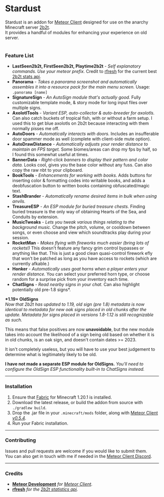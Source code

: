 # Stardust

Stardust is an addon for [Meteor Client](https://meteorclient.com) designed for use on the
anarchy Minecraft server [2b2t](https://2b2t.org).<br>
It provides a handful of modules for enhancing your experience on old server.<br><br>

### Feature List

- **LastSeen2b2t, FirstSeen2b2t, Playtime2b2t** - *Self explanatory commands. Use your meteor prefix.* Credit to [rfresh](https://github.com/rfresh2) for the current best [2b2t stats api](https://api.2b2t.vc).
- **Panorama** - *Takes a panorama screenshot and automatically assembles it into a resource pack for the main menu screen.* Usage: `.panorama [name]`
- **SignatureSign** - *An AutoSign module that's actually good.* Fully customizable template mode, & story mode for long input files over multiple signs.
- **AxolotlTools** - *Variant ESP, auto-collector & auto-breeder for axolotls.* Can also catch buckets of tropical fish, with or without a farm setup. I used this to get blue axolotls on 2b2t because interacting with them normally pisses me off.
- **AutoDoors** - *Automatically interacts with doors.* Includes an insufferable door spammer mode as well (complete with client-side mute option).
- **AutoDrawDistance** - *Automatically adjusts your render distance to maintain an FPS target.* Some biomes/areas can drop my fps by half, so I found this somewhat useful at times.
- **BannerData** - *Right-click banners to display their pattern and color data.* Looks cool, gives you the base color without any fuss. Can also copy the raw nbt to your clipboard.
- **BookTools** - *Enhancements for working with books.* Adds buttons for inserting color & formatting codes into writable books, and adds a deobfuscation button to written books containing obfuscated/magic text.
- **StashBrander** - *Automatically rename desired items in bulk when using anvils.*
- **TreasureESP** - *An ESP module for buried treasure chests.* Finding buried treasure is the only way of obtaining Hearts of the Sea, and Conduits by extension.
- **MusicTweaks** - *Lets you tweak various things relating to the background music.* Change the pitch, volume, or cooldown between songs, or even choose and view which soundtracks play during your session. 
- **RocketMan** - *Makes flying with fireworks much easier (bring lots of rockets!)* This doesn't feature any fancy grim control bypasses or anything like that. This is just a good clean quasi-control firework efly that won't be patched as long as you have access to rockets (which are currently afkable.)
- **Honker** - *Automatically uses goat horns when a player enters your render distance.* You can select your preferred horn type, or choose random for a surprise pick from your inventory each time.
- **ChatSigns** - *Read nearby signs in your chat.* Can also highlight potentially old pre-1.8 signs*.

 **\*1.19+ OldSigns**<br>
*Now that 2b2t has updated to 1.19, old sign (pre 1.8) metadata is now identical to metadata for new oak signs placed in old chunks after the update. Metadata for signs placed in versions 1.8-1.12 is still recognizable as such.*<br>

This means that false positives are now **unavoidable**, but the new module takes into account the likelihood of a sign being old based on whether it is in old chunks, is an oak sign, and doesn't contain dates >= 2023.<br>

It isn't completely useless, but you will have to use your best judgement to determine what is legitimately likely to be old.

**I have not made a separate ESP module for OldSigns.** *You'll need to configure the OldSign ESP functionality built-in to ChatSigns instead.*

---
### Installation

1. Ensure that [Fabric](https://fabricmc.net) for Minecraft 1.20.1 is installed.
2. Download the latest release, or build the addon from source with `./gradlew build`.
3. Drop the .jar file in your `.minecraft/mods` folder, along with [Meteor Client *v0.5.4*](https://github.com/meteordevelopment/meteor-client/releases/tag/v0.5.4).
4. Run your Fabric installation.

---
### Contributing
Issues and pull requests are welcome if you would like to submit them.<br>
You can also get in touch with me if needed in the [Meteor Client Discord](https://discord.com/invite/bBGQZvd).

---
### Credits
- [**Meteor Development**](https://github.com/MeteorDevelopment) *for [Meteor Client](https://meteorclient.com).*
- [**rfresh**](https://github.com/rfresh2) *for the [2b2t statistics api](https://api.2b2t.vc).*
